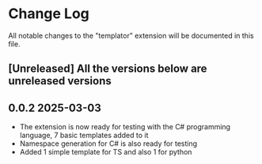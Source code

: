 # Change Log

All notable changes to the "templator" extension will be documented in this file.

## [Unreleased] All the versions below are unreleased versions

## 0.0.2 2025-03-03

- The extension is now ready for testing with the C# programming language, 7 basic templates added to it
- Namespace generation for C# is also ready for testing
- Added 1 simple template for TS and also 1 for python
